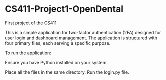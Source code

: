 # CS411-Project1-OpenDental
First project of the CS411

This is a simple application for two-factor authentication (2FA) designed for user login and dashboard management.
The application is structured with four primary files, each serving a specific purpose.

To run the application:

Ensure you have Python installed on your system.

Place all the files in the same directory.
Run the login.py file.



